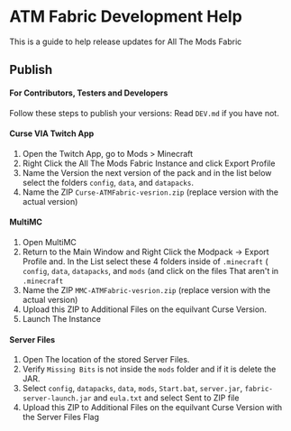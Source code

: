 # ATM Fabric Development Help

This is a guide to help release updates for All The Mods Fabric

## Publish 

#### For Contributors, Testers and Developers
Follow these steps to publish your versions:
Read `DEV.md` if you have not.

#### Curse VIA Twitch App
1) Open the Twitch App, go to Mods > Minecraft
2) Right Click the All The Mods Fabric Instance and click Export Profile
3) Name the Version the next version of the pack and in the list below select the folders `config`, `data`, and `datapacks`.
4) Name the ZIP `Curse-ATMFabric-vesrion.zip` (replace version with the actual version)

#### MultiMC
1) Open MultiMC
8) Return to the Main Window and Right Click the Modpack -> Export Profile and. In the List select these 4 folders inside of `.minecraft` ( `config`, `data`, `datapacks`, and `mods` (and click on the files That aren't in `.minecraft`
4) Name the ZIP `MMC-ATMFabric-vesrion.zip` (replace version with the actual version)
5) Upload this ZIP to Additional Files on the equilvant Curse Version.
9) Launch The Instance

#### Server Files
1) Open The location of the stored Server Files.
2) Verify `Missing Bits` is not inside the `mods` folder and if it is delete the JAR.
3) Select `config`, `datapacks`, `data`, `mods`, `Start.bat`, `server.jar`, `fabric-server-launch.jar` and `eula.txt` and select Sent to ZIP file 
4) Upload this ZIP to Additional Files on the equilvant Curse Version with the Server Files Flag
